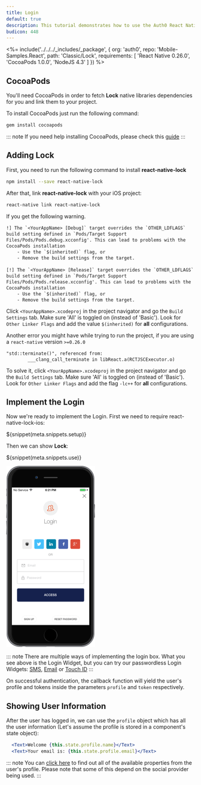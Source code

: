 ```yaml
---
title: Login
default: true
description: This tutorial demonstrates how to use the Auth0 React Native iOS SDK to add authentication and authorization to your mobile app.
budicon: 448
---
```


<%= include('../../../_includes/_package', {
  org: 'auth0',
  repo: 'Mobile-Samples.React',
  path: 'Classic/Lock',
  requirements: [
    'React Native 0.26.0',
    'CocoaPods 1.0.0',
    'NodeJS 4.3'
  ]
}) %>

## CocoaPods

You'll need CocoaPods in order to fetch **Lock** native libraries dependencies for you and link them to your project.

To install CocoaPods just run the following command:

```bash
gem install cocoapods
```

::: note
If you need help installing CocoaPods, please check this [guide](http://guides.cocoapods.org/using/getting-started.html)
:::

## Adding Lock

First, you need to run the following command to install **react-native-lock**

```bash
npm install --save react-native-lock
```

After that, link **react-native-lock** with your iOS project:

```bash
react-native link react-native-lock
```

If you get the following warning.

```
!] The `<YourAppName> [Debug]` target overrides the `OTHER_LDFLAGS` build setting defined in `Pods/Target Support Files/Pods/Pods.debug.xcconfig'. This can lead to problems with the CocoaPods installation
    - Use the `$(inherited)` flag, or
    - Remove the build settings from the target.

[!] The `<YourAppName> [Release]` target overrides the `OTHER_LDFLAGS` build setting defined in `Pods/Target Support Files/Pods/Pods.release.xcconfig'. This can lead to problems with the CocoaPods installation
    - Use the `$(inherited)` flag, or
    - Remove the build settings from the target.
```

Click `<YourAppName>.xcodeproj` in the project navigator and go the `Build Settings` tab. Make sure 'All' is toggled on (instead of 'Basic'). Look for `Other Linker Flags` and add the value `$(inherited)` for **all** configurations.

Another error you might have while trying to run the project, if you are using a `react-native` version `>=0.26.0`

```
"std::terminate()", referenced from:
        ___clang_call_terminate in libReact.a(RCTJSCExecutor.o)
```

To solve it, click `<YourAppName>.xcodeproj` in the project navigator and go the `Build Settings` tab. Make sure 'All' is toggled on (instead of 'Basic'). Look for `Other Linker Flags` and add the flag `-lc++` for **all** configurations.

## Implement the Login

Now we're ready to implement the Login. First we need to require react-native-lock-ios:

${snippet(meta.snippets.setup)}

Then we can show **Lock**:

${snippet(meta.snippets.use)}

[![Lock.png](/media/articles/native-platforms/reactnative-ios/Lock-Widget-Screenshot.png)](https://auth0.com)

::: note
There are multiple ways of implementing the login box. What you see above is the Login Widget, but you can try our passwordless Login Widgets: [SMS](https://github.com/auth0/react-native-lock-ios#sms-passwordless), [Email](https://github.com/auth0/react-native-lock-ios#email-passwordless) or [Touch ID](https://github.com/auth0/react-native-lock#touchid-ios-only)
:::

On successful authentication, the callback function will yield the user's profile and tokens inside the parameters `profile` and `token` respectively.

## Showing User Information

After the user has logged in, we can use the `profile` object which has all the user information (Let's assume the profile is stored in a component's state object):

```jsx
  <Text>Welcome {this.state.profile.name}</Text>
  <Text>Your email is: {this.state.profile.email}</Text>
```

::: note
You can [click here](/user-profile) to find out all of the available properties from the user's profile. Please note that some of this depend on the social provider being used.
:::
